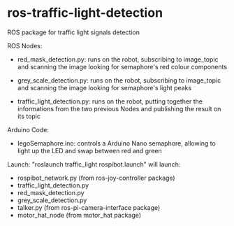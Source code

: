 # ros-traffic-light-detection
ROS package for traffic light signals detection



ROS Nodes: 

- red_mask_detection.py:
runs on the robot, subscribing to image_topic and scanning the image looking for semaphore's red colour components

- grey_scale_detection.py:
runs on the robot, subscribing to image_topic and scanning the image looking for semaphore's light peaks

- traffic_light_detection.py:
runs on the robot, putting together the informations from the two previous Nodes and publishing the result on its topic



Arduino Code: 

- legoSemaphore.ino:
controls a Arduino Nano semaphore, allowing to light up the LED and swap between red and green



Launch: "roslaunch traffic_light rospibot.launch" will launch:
- rospibot_network.py (from ros-joy-controller package)
- traffic_light_detection.py
- red_mask_detection.py
- grey_scale_detection.py
- talker.py (from ros-pi-camera-interface package)
- motor_hat_node (from motor_hat package)
